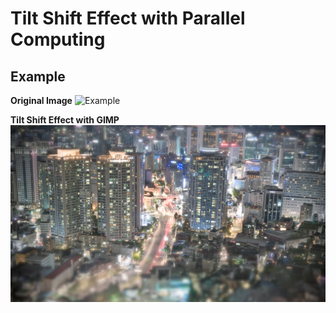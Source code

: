 # Tilt Shift Effect with Parallel Computing

## Example

**Original Image**
![Example](./manual/original.jpg)

**Tilt Shift Effect with GIMP**
![Example](./manual/tiltshift.jpg)

